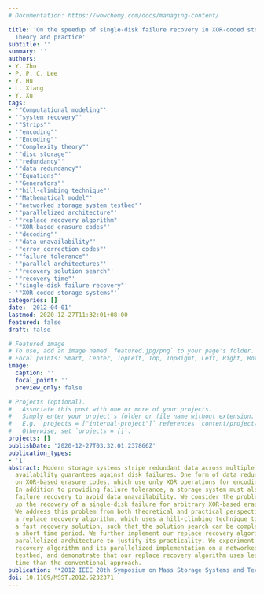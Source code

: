 ```yaml
---
# Documentation: https://wowchemy.com/docs/managing-content/

title: 'On the speedup of single-disk failure recovery in XOR-coded storage systems:
  Theory and practice'
subtitle: ''
summary: ''
authors:
- Y. Zhu
- P. P. C. Lee
- Y. Hu
- L. Xiang
- Y. Xu
tags:
- '"Computational modeling"'
- '"system recovery"'
- '"Strips"'
- '"encoding"'
- '"Encoding"'
- '"Complexity theory"'
- '"disc storage"'
- '"redundancy"'
- '"data redundancy"'
- '"Equations"'
- '"Generators"'
- '"hill-climbing technique"'
- '"Mathematical model"'
- '"networked storage system testbed"'
- '"parallelized architecture"'
- '"replace recovery algorithm"'
- '"XOR-based erasure codes"'
- '"decoding"'
- '"data unavailability"'
- '"error correction codes"'
- '"failure tolerance"'
- '"parallel architectures"'
- '"recovery solution search"'
- '"recovery time"'
- '"single-disk failure recovery"'
- '"XOR-coded storage systems"'
categories: []
date: '2012-04-01'
lastmod: 2020-12-27T11:32:01+08:00
featured: false
draft: false

# Featured image
# To use, add an image named `featured.jpg/png` to your page's folder.
# Focal points: Smart, Center, TopLeft, Top, TopRight, Left, Right, BottomLeft, Bottom, BottomRight.
image:
  caption: ''
  focal_point: ''
  preview_only: false

# Projects (optional).
#   Associate this post with one or more of your projects.
#   Simply enter your project's folder or file name without extension.
#   E.g. `projects = ["internal-project"]` references `content/project/deep-learning/index.md`.
#   Otherwise, set `projects = []`.
projects: []
publishDate: '2020-12-27T03:32:01.237866Z'
publication_types:
- '1'
abstract: Modern storage systems stripe redundant data across multiple disks to provide
  availability guarantees against disk failures. One form of data redundancy is based
  on XOR-based erasure codes, which use only XOR operations for encoding and decoding.
  In addition to providing failure tolerance, a storage system must also provide fast
  failure recovery to avoid data unavailability. We consider the problem of speeding
  up the recovery of a single-disk failure for arbitrary XOR-based erasure codes.
  We address this problem from both theoretical and practical perspectives. We propose
  a replace recovery algorithm, which uses a hill-climbing technique to search for
  a fast recovery solution, such that the solution search can be completed within
  a short time period. We further implement our replace recovery algorithm atop a
  parallelized architecture to justify its practicality. We experiment our replace
  recovery algorithm and its parallelized implementation on a networked storage system
  testbed, and demonstrate that our replace recovery algorithm uses less recovery
  time than the conventional approach.
publication: '*2012 IEEE 28th Symposium on Mass Storage Systems and Technologies (MSST)*'
doi: 10.1109/MSST.2012.6232371
---
```

